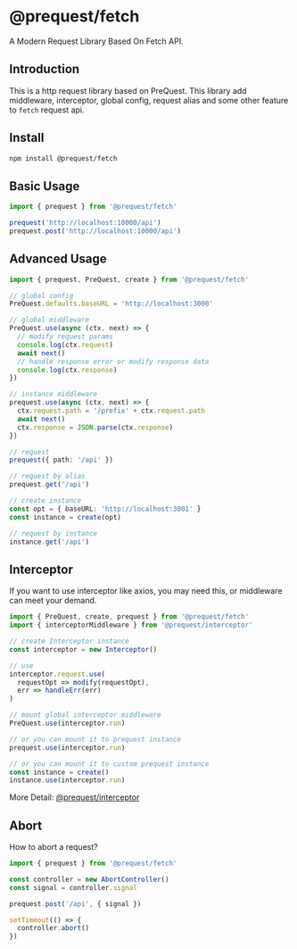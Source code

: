 # @prequest/fetch

A Modern Request Library Based On Fetch API.

## Introduction

This is a http request library based on PreQuest. This library add middleware, interceptor, global config, request alias and some other feature to `fetch` request api.

## Install

```bash
npm install @prequest/fetch
```

## Basic Usage

```ts
import { prequest } from '@prequest/fetch'

prequest('http://localhost:10000/api')
prequest.post('http://localhost:10000/api')
```

## Advanced Usage

```ts
import { prequest, PreQuest, create } from '@prequest/fetch'

// global config
PreQuest.defaults.baseURL = 'http://localhost:3000'

// global middleware
PreQuest.use(async (ctx, next) => {
  // modify request params
  console.log(ctx.request)
  await next()
  // handle response error or modify response data
  console.log(ctx.response)
})

// instance middleware
prequest.use(async (ctx, next) => {
  ctx.request.path = '/prefix' + ctx.request.path
  await next()
  ctx.response = JSON.parse(ctx.response)
})

// request
prequest({ path: '/api' })

// request by alias
prequest.get('/api')

// create instance
const opt = { baseURL: 'http://localhost:3001' }
const instance = create(opt)

// request by instance
instance.get('/api')
```

## Interceptor

If you want to use interceptor like axios, you may need this, or middleware can meet your demand.

```ts
import { PreQuest, create, prequest } from '@prequest/fetch'
import { interceptorMiddleware } from '@prequest/interceptor'

// create Interceptor instance
const interceptor = new Interceptor()

// use
interceptor.request.use(
  requestOpt => modify(requestOpt),
  err => handleErr(err)
)

// mount global interceptor middleware
PreQuest.use(interceptor.run)

// or you can mount it to prequest instance
prequest.use(interceptor.run)

// or you can mount it to custom prequest instance
const instance = create()
instance.use(interceptor.run)
```

More Detail: [@prequest/interceptor](https://github.com/xdoer/PreQuest/blob/main/packages/interceptor/README.md)

## Abort

How to abort a request?

```ts
import { prequest } from '@prequest/fetch'

const controller = new AbortController()
const signal = controller.signal

prequest.post('/api', { signal })

setTimeout(() => {
  controller.abort()
})
```
